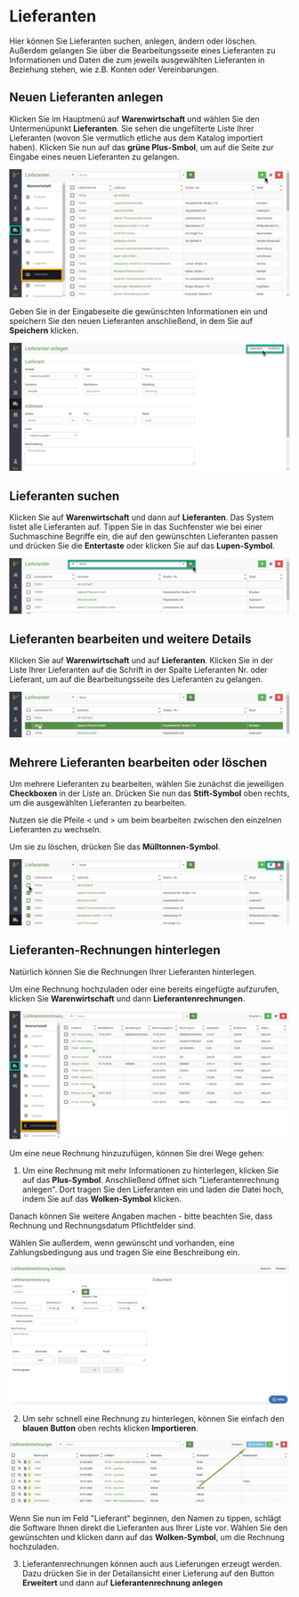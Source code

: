 # Lieferanten   

Hier können Sie Lieferanten suchen, anlegen, ändern oder löschen. Außerdem gelangen Sie über die Bearbeitungsseite 
eines Lieferanten zu Informationen und Daten die zum jeweils ausgewählten Lieferanten in Beziehung stehen, wie z.B. 
Konten oder Vereinbarungen.  

## Neuen Lieferanten anlegen 

Klicken Sie im Hauptmenü auf **Warenwirtschaft** und wählen Sie den Untermenüpunkt **Lieferanten**. Sie sehen die ungefilterte 
Liste Ihrer Lieferanten (wovon Sie vermutlich etliche aus dem Katalog importiert haben). Klicken Sie nun auf das **grüne Plus-Smbol**,
um auf die Seite zur Eingabe eines neuen Lieferanten zu gelangen.  

![](../../static/img/Warenwirtschaft/Neuen_Lieferanten_anlegen.png)  

Geben Sie in der Eingabeseite die gewünschten Informationen ein und speichern Sie den neuen Lieferanten anschließend, in dem Sie auf **Speichern**
klicken.  

![](../../static/img/Warenwirtschaft/Neuen_Lieferanten_anlegen2.png)  

## Lieferanten suchen   

Klicken Sie auf **Warenwirtschaft** und dann auf **Lieferanten**. Das System listet alle Lieferanten auf. Tippen Sie in das
Suchfenster wie bei einer Suchmaschine Begriffe ein, die auf den gewünschten Lieferanten passen und drücken Sie die **Entertaste** oder klicken
Sie auf das **Lupen-Symbol**.  

![](../../static/img/Warenwirtschaft/Lieferanten_suchen_und_finden1.png)

## Lieferanten bearbeiten und weitere Details  

Klicken Sie auf **Warenwirtschaft** und auf **Lieferanten**. Klicken Sie in der Liste Ihrer Lieferanten auf die Schrift in 
der Spalte Lieferanten Nr. oder Lieferant, um auf die Bearbeitungsseite des Lieferanten zu gelangen.   

![](../../static/img/Warenwirtschaft/Lieferanten_bearbeiten_und_weitere_Details.png)  

## Mehrere Lieferanten bearbeiten oder löschen

Um mehrere Lieferanten zu bearbeiten, wählen Sie zunächst die jeweiligen **Checkboxen** in der Liste an. Drücken Sie nun das **Stift-Symbol**
oben rechts, um die ausgewählten Lieferanten zu bearbeiten.

Nutzen sie die Pfeile < und > um beim bearbeiten zwischen den einzelnen Lieferanten zu wechseln.

Um sie zu löschen, drücken Sie das **Mülltonnen-Symbol**.  

![](../../static/img/Warenwirtschaft/Mehrere_Lieferanten_bearbeiten_oder_loeschen.png)
 
## Lieferanten-Rechnungen hinterlegen  

Natürlich können Sie die Rechnungen Ihrer Lieferanten hinterlegen.   

Um eine Rechnung hochzuladen oder eine bereits eingefügte aufzurufen, klicken Sie **Warenwirtschaft** und dann **Lieferantenrechnungen**. 

![](../../static/img/Warenwirtschaft/Lieferantenrechnungen.png) 

Um eine neue Rechnung hinzuzufügen, können Sie drei Wege gehen:  

1. Um eine Rechnung mit mehr Informationen zu hinterlegen, klicken Sie auf das **Plus-Symbol**. Anschließend öffnet sich "Lieferantenrechnung anlegen".
Dort tragen Sie den Lieferanten ein und laden die Datei hoch, indem Sie auf das **Wolken-Symbol** klicken.

Danach können Sie weitere Angaben machen - bitte beachten Sie, dass Rechnung und Rechnungsdatum Pflichtfelder sind.   

Wählen Sie außerdem, wenn gewünscht und vorhanden, eine Zahlungsbedingung aus und tragen Sie eine Beschreibung ein.  

![](../../static/img/Warenwirtschaft/lieferantenrechnung_hinterlegen3.png) 

2. Um sehr schnell eine Rechnung zu hinterlegen, können Sie einfach den **blauen Button** oben rechts klicken **Importieren**. 

![](../../static/img/Warenwirtschaft/lieferantenrechnung_hochladen1.png)  

Wenn Sie nun im Feld "Lieferant" beginnen, den Namen zu tippen, schlägt die Software Ihnen direkt die Lieferanten aus Ihrer Liste vor. Wählen Sie den 
gewünschten und klicken dann auf das **Wolken-Symbol**, um die Rechnung hochzuladen.

3. Lieferantenrechnungen können auch aus Lieferungen erzeugt werden. Dazu drücken Sie in der Detailansicht einer Lieferung auf den Button **Erweitert**
und dann auf **Lieferantenrechnung anlegen**
